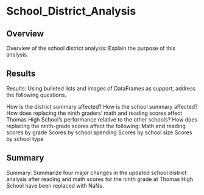 # School_District_Analysis

## Overview
Overview of the school district analysis: Explain the purpose of this analysis.

## Results
Results: Using bulleted lists and images of DataFrames as support, address the following questions.

How is the district summary affected?
How is the school summary affected?
How does replacing the ninth graders’ math and reading scores affect Thomas High School’s performance relative to the other schools?
How does replacing the ninth-grade scores affect the following:
Math and reading scores by grade
Scores by school spending
Scores by school size
Scores by school type

## Summary
Summary: Summarize four major changes in the updated school district analysis after reading and math scores for the ninth grade at Thomas High School have been replaced with NaNs.
